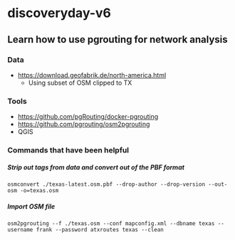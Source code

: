 # discoveryday-v6
## Learn how to use pgrouting for network analysis

### Data
* https://download.geofabrik.de/north-america.html
  * Using subset of OSM clipped to TX

### Tools
* https://github.com/pgRouting/docker-pgrouting
* https://github.com/pgrouting/osm2pgrouting
* QGIS

### Commands that have been helpful

##### Strip out tags from data and convert out of the PBF format
`osmconvert ./texas-latest.osm.pbf --drop-author --drop-version --out-osm -o=texas.osm`

##### Import OSM file
`osm2pgrouting --f ./texas.osm --conf mapconfig.xml --dbname texas --username frank --password atxroutes texas --clean`